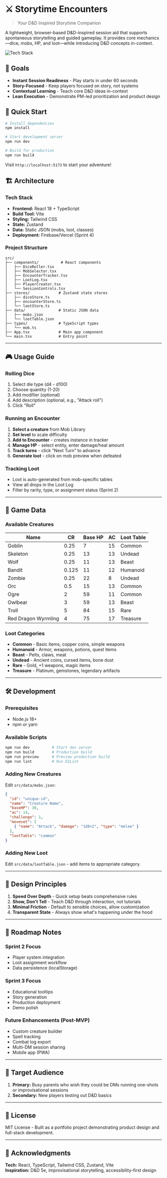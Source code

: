 # ⚔️ Storytime Encounters

> Your D&D Inspired Storytime Companion

A lightweight, browser-based D&D-inspired session aid that supports spontaneous storytelling and guided gameplay. It provides core mechanics—dice, mobs, HP, and loot—while introducing D&D concepts in-context.

![Tech Stack](https://img.shields.io/badge/Tech-React%20%7C%20TypeScript%20%7C%20Tailwind-blue)

## 🎯 Goals

- **Instant Session Readiness** - Play starts in under 60 seconds
- **Story-Focused** - Keep players focused on story, not systems
- **Contextual Learning** - Teach core D&D ideas in-context
- **Lean Execution** - Demonstrate PM-led prioritization and product design

## 🚀 Quick Start

```bash
# Install dependencies
npm install

# Start development server
npm run dev

# Build for production
npm run build
```

Visit `http://localhost:5173` to start your adventure!

## 🏗️ Architecture

### Tech Stack
- **Frontend:** React 18 + TypeScript
- **Build Tool:** Vite
- **Styling:** Tailwind CSS
- **State:** Zustand
- **Data:** Static JSON (mobs, loot, classes)
- **Deployment:** Firebase/Vercel (Sprint 4)

### Project Structure
```
src/
├── components/          # React components
│   ├── DiceRoller.tsx
│   ├── MobSelector.tsx
│   ├── EncounterTracker.tsx
│   ├── LootLog.tsx
│   ├── PlayerCreator.tsx
│   └── SessionControls.tsx
├── stores/             # Zustand state stores
│   ├── diceStore.ts
│   ├── encounterStore.ts
│   └── lootStore.ts
├── data/               # Static JSON data
│   ├── mobs.json
│   └── lootTable.json
├── types/              # TypeScript types
│   └── mob.ts
├── App.tsx             # Main app component
└── main.tsx            # Entry point
```

---

## 🎮 Usage Guide

### Rolling Dice
1. Select die type (d4 - d100)
2. Choose quantity (1-20)
3. Add modifier (optional)
4. Add description (optional, e.g., "Attack roll")
5. Click "Roll"

### Running an Encounter
1. **Select a creature** from Mob Library
2. **Set level** to scale difficulty
3. **Add to Encounter** - creates instance in tracker
4. **Manage HP** - select entity, enter damage/heal amount
5. **Track turns** - click "Next Turn" to advance
6. **Generate loot** - click on mob preview when defeated

### Tracking Loot
- Loot is auto-generated from mob-specific tables
- View all drops in the Loot Log
- Filter by rarity, type, or assignment status (Sprint 2)

---

## 🎲 Game Data

### Available Creatures
| Name | CR | Base HP | AC | Loot Table |
|------|------|---------|-----|------------|
| Goblin | 0.25 | 7 | 15 | Common |
| Skeleton | 0.25 | 13 | 13 | Undead |
| Wolf | 0.25 | 11 | 13 | Beast |
| Bandit | 0.125 | 11 | 12 | Humanoid |
| Zombie | 0.25 | 22 | 8 | Undead |
| Orc | 0.5 | 15 | 13 | Common |
| Ogre | 2 | 59 | 11 | Common |
| Owlbear | 3 | 59 | 13 | Beast |
| Troll | 5 | 84 | 15 | Rare |
| Red Dragon Wyrmling | 4 | 75 | 17 | Treasure |

### Loot Categories
- **Common** - Basic items, copper coins, simple weapons
- **Humanoid** - Armor, weapons, potions, quest items
- **Beast** - Pelts, claws, meat
- **Undead** - Ancient coins, cursed items, bone dust
- **Rare** - Gold, +1 weapons, magic items
- **Treasure** - Platinum, gemstones, legendary artifacts

---

## 🛠️ Development

### Prerequisites
- Node.js 18+ 
- npm or yarn

### Available Scripts
```bash
npm run dev          # Start dev server
npm run build        # Production build
npm run preview      # Preview production build
npm run lint         # Run ESLint
```

### Adding New Creatures
Edit `src/data/mobs.json`:
```json
{
  "id": "unique-id",
  "name": "Creature Name",
  "baseHP": 30,
  "ac": 14,
  "challenge": 1,
  "moveset": [
    { "name": "Attack", "damage": "1d8+2", "type": "melee" }
  ],
  "lootTable": "common"
}
```

### Adding New Loot
Edit `src/data/lootTable.json` - add items to appropriate category.

---

## 🎯 Design Principles

1. **Speed Over Depth** - Quick setup beats comprehensive rules
2. **Show, Don't Tell** - Teach D&D through interaction, not tutorials
3. **Minimal Friction** - Default to sensible choices, allow customization
4. **Transparent State** - Always show what's happening under the hood

---

## 📝 Roadmap Notes

### Sprint 2 Focus
- Player system integration
- Loot assignment workflow
- Data persistence (localStorage)

### Sprint 3 Focus
- Educational tooltips
- Story generation
- Production deployment
- Demo polish

### Future Enhancements (Post-MVP)
- Custom creature builder
- Spell tracking
- Combat log export
- Multi-DM session sharing
- Mobile app (PWA)

---

## 👥 Target Audience

1. **Primary:** Busy parents who wish they could be DMs running one-shots or improvisational sessions
2. **Secondary:** New players testing out D&D basics

---

## 📄 License

MIT License - Built as a portfolio project demonstrating product design and full-stack development.

---

## 🙏 Acknowledgments

**Tech:** React, TypeScript, Tailwind CSS, Zustand, Vite  
**Inspiration:** D&D 5e, improvisational storytelling, accessibility-first design
